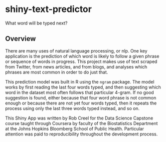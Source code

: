 # shiny-text-predictor
What word will be typed next?

## Overview

There are many uses of natural language processing, or nlp.  One key application is the prediction of which word is likely to follow a given phrase or sequence of words in progress.  This project makes use of text scraped from Twitter, from news articles, and from blogs, and analyses which phrases are most common in order to do just that.



This prediction model was built in R using the `ngram` package.  The model works by first reading the last four words typed, and then suggesting which word in the dataset most often follows that particular 4-gram.  If no good suggestion is found, either because that four word phrase is not common enough or because there are not yet four words typed, then it repeats the process using only the last three words typed instead, and so on.

This Shiny App was written by Rob Creel for the Data Science Capstone course taught through Coursera by faculty of the Biostatistics Department at the Johns Hopkins Bloomberg School of Public Health. Particular attention was paid to reproducibility throughout the development process.

